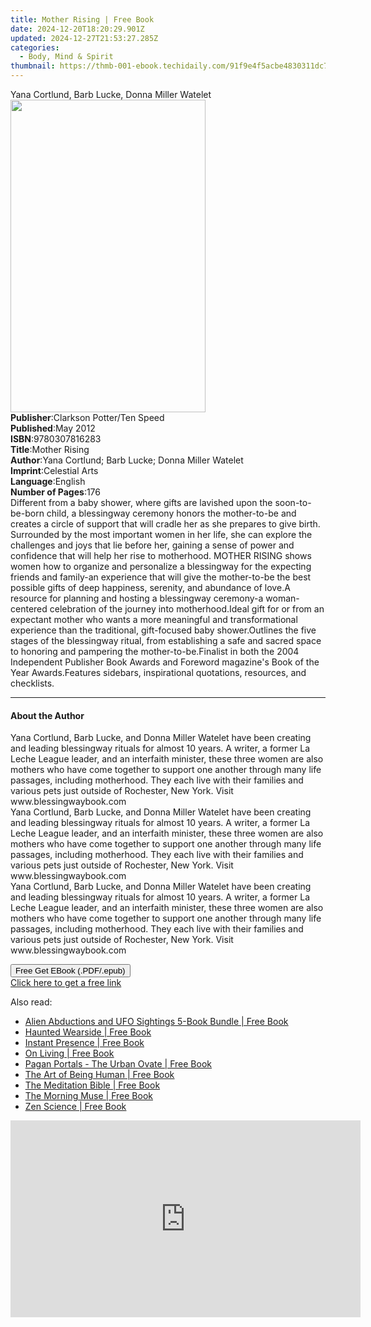 ```yaml
---
title: Mother Rising | Free Book
date: 2024-12-20T18:20:29.901Z
updated: 2024-12-27T21:53:27.285Z
categories:
  - Body, Mind & Spirit
thumbnail: https://thmb-001-ebook.techidaily.com/91f9e4f5acbe4830311dc71eb776217d5fcd4eefca8df24a81f48c03350056fd.jpg
---
```

<main id="book-container">
  <div class="flex flex-col">
    <div class="book-brief flex-1 py-6 px-4 sm:p-6 md:py-10 md:px-8">
      <!-- brief-->
      <div class="book-brief-main">
        Yana Cortlund, Barb Lucke, Donna Miller Watelet
      </div>
    </div>
    <div
      class="book-meta-info flex-1 grid gap-4 col-start-1 col-end-3 row-start-1 sm:mb-6 sm:grid-cols-4 lg:gap-6 lg:col-start-2 lg:row-end-6 lg:row-span-6 lg:mb-0"
    >
      <div
        class="book-meta-info-left place-content-center mt-4 p-4 text-sm leading-6 col-start-2 col-span-2 dark:text-slate-400"
      >
        <img
          class="w-full h-500 object-cover rounded-lg sm:h-255 sm:col-span-2 lg:col-span-full"
          src="https://img-001-ebook.techidaily.com/8040ed95bb40c25c1d1f142d5bfdbca4d5e7d762f4db1f8b31a7352a35d9d9cc.jpg"
          alt=""
          width="312"
          height="500"
        />
      </div>
      <div
        class="book-meta-info-right mt-2 col-start-1 row-start-2 col-span-3 self-center"
      >
        <!-- meta data  -->
        <div class="flex flex-col px-4 md:px-8">
          <div class="flex-1">
            <strong>Publisher</strong>:<span class="px-2"
              >Clarkson Potter/Ten Speed</span
            >
          </div>
          <div class="flex-1">
            <strong>Published</strong>:<span class="px-2">May 2012</span>
          </div>
          <div class="flex-1">
            <strong>ISBN</strong>:<span class="px-2">9780307816283</span>
          </div>
          <div class="flex-1">
            <strong>Title</strong>:<span class="px-2">Mother Rising</span>
          </div>
          <div class="flex-1">
            <strong>Author</strong>:<span class="px-2"
              >Yana Cortlund; Barb Lucke; Donna Miller Watelet</span
            >
          </div>
          <div class="flex-1">
            <strong>Imprint</strong>:<span class="px-2">Celestial Arts</span>
          </div>
          <div class="flex-1">
            <strong>Language</strong>:<span class="px-2">English</span>
          </div>
          <div class="flex-1">
            <strong>Number of Pages</strong>:<span class="px-2">176</span>
          </div>
        </div>
      </div>
    </div>
    <div class="book-description flex-1 py-6 px-4 sm:p-6 md:py-10 md:px-8">
      <div class="book-description-main">
        <div accordion-content="" id="description">
          Different from a baby shower, where gifts are lavished upon the
          soon-to-be-born child, a blessingway ceremony honors the mother-to-be
          and creates a circle of support that will cradle her as she prepares
          to give birth. Surrounded by the most important women in her life, she
          can explore the challenges and joys that lie before her, gaining a
          sense of power and confidence that will help her rise to motherhood.
          MOTHER RISING shows women how to organize and personalize a
          blessingway for the expecting friends and family-an experience that
          will give the mother-to-be the best possible gifts of deep happiness,
          serenity, and abundance of love.A resource for planning and hosting a
          blessingway ceremony-a woman-centered celebration of the journey into
          motherhood.Ideal gift for or from an expectant mother who wants a more
          meaningful and transformational experience than the traditional,
          gift-focused baby shower.Outlines the five stages of the blessingway
          ritual, from establishing a safe and sacred space to honoring and
          pampering the mother-to-be.Finalist in both the 2004 Independent
          Publisher Book Awards and Foreword magazine's Book of the Year
          Awards.Features sidebars, inspirational quotations, resources, and
          checklists.
        </div>
        <div class="accordion-fader"></div>
      </div>
    </div>
    <div class="book-excerpts flex-1 py-6 px-4 sm:p-6 md:py-10 md:px-8">
      <!-- excerpts-->
      <div class="book-excerpts-main">
        <hr />
        <h4 class="placeholder placeholder-heading">
          <span>About the Author</span>
        </h4>
        <p>
          Yana Cortlund, Barb Lucke, and Donna Miller Watelet have been creating
          and leading blessingway rituals for almost 10 years. A writer, a
          former La Leche League leader, and an interfaith minister, these three
          women are also mothers who have come together to support one another
          through many life passages, including motherhood. They each live with
          their families and various pets just outside of Rochester, New York.
          Visit www.blessingwaybook.com <br />Yana Cortlund, Barb Lucke, and
          Donna Miller Watelet have been creating and leading blessingway
          rituals for almost 10 years. A writer, a former La Leche League
          leader, and an interfaith minister, these three women are also mothers
          who have come together to support one another through many life
          passages, including motherhood. They each live with their families and
          various pets just outside of Rochester, New York. Visit
          www.blessingwaybook.com<br />Yana Cortlund, Barb Lucke, and Donna
          Miller Watelet have been creating and leading blessingway rituals for
          almost 10 years. A writer, a former La Leche League leader, and an
          interfaith minister, these three women are also mothers who have come
          together to support one another through many life passages, including
          motherhood. They each live with their families and various pets just
          outside of Rochester, New York. Visit www.blessingwaybook.com
        </p>
      </div>
    </div>
    <div
      class="book-about-author flex-1 py-6 px-4 sm:p-6 md:py-10 md:px-8"
    ></div>
    <div class="book-free-get flex-1 py-6 px-4 sm:p-6 md:py-10 md:px-8">
      <button
        id="btn-free-get"
        class="bg-blue-500 hover:bg-blue-700 text-white font-bold py-2 px-4 rounded"
      >
        Free Get EBook (.PDF/.epub)
      </button>
      <div id="countdown-display" class="px-2 text-lg mt-2"></div>
      <a
        id="free-link"
        class="hidden bg-blue-500 hover:bg-blue-700 text-white font-bold py-2 px-4 rounded"
        href="https://www.ebooks.com/en-us/book/892410/mother-rising/yana-cortlund/"
        target="_blank"
        >Click here to get a free link</a
      >
    </div>
    <script>
      let countdownTime = 0;
      let countdownInterval = null;
      document
        .getElementById('btn-free-get')
        .addEventListener('click', startCountdown);
      function startCountdown() {
        countdownTime = new Date().getTime() + 60000 * 3;
        countdownInterval = setInterval(updateCountdown, 1000);
        document.getElementById('btn-free-get').disabled = true;
        document
          .getElementById('btn-free-get')
          .classList.add('bg-gray-500', 'cursor-not-allowed');
      }
      function updateCountdown() {
        let currentTime = new Date().getTime();
        let timeLeft = countdownTime - currentTime;
        let secondsLeft = Math.floor(timeLeft / 1000);
        document.getElementById('countdown-display').innerHTML =
          `Remaining time: ${secondsLeft} seconds.`;
        if (secondsLeft <= 0) {
          clearInterval(countdownInterval);
          document.getElementById('btn-free-get').classList.add('hidden');
          document.getElementById('free-link').classList.remove('hidden');
          document.getElementById('countdown-display').innerHTML = '';
        }
      }
    </script>
  </div>
</main>

<ins class="adsbygoogle"
      style="display:block"
      data-ad-client="ca-pub-7571918770474297"
      data-ad-slot="8358498916"
      data-ad-format="auto"
      data-full-width-responsive="true"></ins>
    

<span class="atpl-alsoreadstyle">Also read:</span>
<div><ul>
<li><a href="https://novels-ebooks.techidaily.com/95570770-9781459739215-alien-abductions-and-ufo-sightings-5-book-bundle/"><u>Alien Abductions and UFO Sightings 5-Book Bundle | Free Book</u></a></li>
<li><a href="https://novels-ebooks.techidaily.com/95573806-9780752498690-haunted-wearside/"><u>Haunted Wearside | Free Book</u></a></li>
<li><a href="https://novels-ebooks.techidaily.com/95564747-9781786780720-instant-presence/"><u>Instant Presence | Free Book</u></a></li>
<li><a href="https://novels-ebooks.techidaily.com/95570931-9780698409323-on-living/"><u>On Living | Free Book</u></a></li>
<li><a href="https://novels-ebooks.techidaily.com/95570870-9781780998985-pagan-portals-the-urban-ovate/"><u>Pagan Portals - The Urban Ovate | Free Book</u></a></li>
<li><a href="https://novels-ebooks.techidaily.com/95568216-9781784504373-the-art-of-being-human/"><u>The Art of Being Human | Free Book</u></a></li>
<li><a href="https://novels-ebooks.techidaily.com/95547417-9781841814766-the-meditation-bible/"><u>The Meditation Bible | Free Book</u></a></li>
<li><a href="https://novels-ebooks.techidaily.com/95570872-9781785354854-the-morning-muse/"><u>The Morning Muse | Free Book</u></a></li>
<li><a href="https://novels-ebooks.techidaily.com/95547358-9780762461745-zen-science/"><u>Zen Science | Free Book</u></a></li>
</ul></div>

<!-- affiliate ads begin -->
<iframe width="560" height="315" src="https://www.youtube.com/embed/6nvb0775GOM?si=peBB_Mo_4zcZFuci" title="YouTube video player" frameborder="0" allow="accelerometer; autoplay; clipboard-write; encrypted-media; gyroscope; picture-in-picture; web-share" referrerpolicy="strict-origin-when-cross-origin" allowfullscreen></iframe>
<!-- affiliate ads end -->

